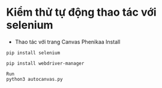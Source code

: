# Kiểm thử tự động thao tác với selenium
- Thao tác với trang Canvas Phenikaa
Install
```
pip install selenium
```
```
pip install webdriver-manager
```
```
Run
python3 autocanvas.py
```

